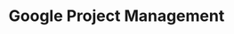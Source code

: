 ---
title: "Google Project Management"
coursera: "https://www.coursera.org/account/accomplishments/specialization/certificate/6Q8P2VPBLE4C"
drive: "https://drive.google.com/file/d/1_xyHPwvdrkitH88PJdPYMpEaI5j-vLXW/view"
---